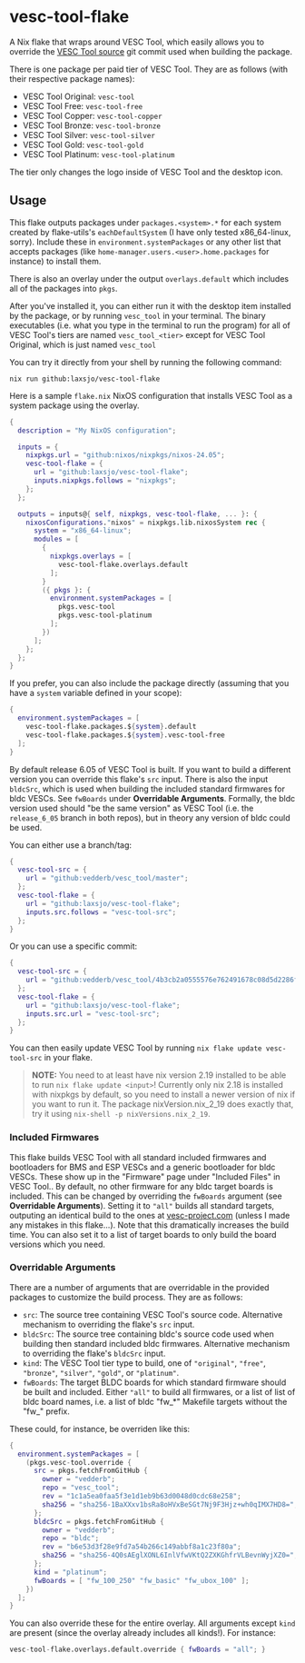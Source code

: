 # vesc-tool-flake
A Nix flake that wraps around VESC Tool, which easily allows you to override the [VESC Tool source](https://github.com/vedderb/vesc_tool/) git commit used when building the package.

There is one package per paid tier of VESC Tool. They are as follows (with their respective package names):

- VESC Tool Original: `vesc-tool`
- VESC Tool Free: `vesc-tool-free`
- VESC Tool Copper: `vesc-tool-copper`
- VESC Tool Bronze: `vesc-tool-bronze`
- VESC Tool Silver: `vesc-tool-silver`
- VESC Tool Gold: `vesc-tool-gold`
- VESC Tool Platinum: `vesc-tool-platinum`

The tier only changes the logo inside of VESC Tool and the desktop icon.

## Usage
This flake outputs packages under `packages.<system>.*` for each system created by flake-utils's `eachDefaultSystem` (I have only tested x86_64-linux, sorry). Include these in `environment.systemPackages` or any other list that accepts packages (like `home-manager.users.<user>.home.packages` for instance) to install them. 

There is also an overlay under the output `overlays.default` which includes all of the packages into `pkgs`. 

After you've installed it, you can either run it with the desktop item installed by the package, or by running `vesc_tool` in your terminal. The binary executables (i.e. what you type in the terminal to run the program) for all of VESC Tool's tiers are named `vesc_tool_<tier>` except for VESC Tool Original, which is just named `vesc_tool`

You can try it directly from your shell by running the following command:
```shell
nix run github:laxsjo/vesc-tool-flake
```

Here is a sample `flake.nix` NixOS configuration that installs VESC Tool as a
system package using the overlay.

```nix
{
  description = "My NixOS configuration";

  inputs = {
    nixpkgs.url = "github:nixos/nixpkgs/nixos-24.05";
    vesc-tool-flake = {
      url = "github:laxsjo/vesc-tool-flake";
      inputs.nixpkgs.follows = "nixpkgs";
    };
  };

  outputs = inputs@{ self, nixpkgs, vesc-tool-flake, ... }: {
    nixosConfigurations."nixos" = nixpkgs.lib.nixosSystem rec {
      system = "x86_64-linux";
      modules = [
        {
          nixpkgs.overlays = [
            vesc-tool-flake.overlays.default
          ];
        }
        ({ pkgs }: {
          environment.systemPackages = [
            pkgs.vesc-tool
            pkgs.vesc-tool-platinum
          ];
        })
      ];
    };
  };
}
```

If you prefer, you can also include the package directly (assuming that you have a `system` variable defined in your scope):

```nix
{
  environment.systemPackages = [
    vesc-tool-flake.packages.${system}.default
    vesc-tool-flake.packages.${system}.vesc-tool-free
  ];
}
```

By default release 6.05 of VESC Tool is built. If you want to build a different version you can override this flake's `src` input. There is also the input `bldcSrc`, which is used when building the included standard firmwares for bldc VESCs. See `fwBoards` under **Overridable Arguments**. Formally, the bldc version used should "be the same version" as VESC Tool (i.e. the `release_6_05` branch in both repos), but in theory any version of bldc could be used.

You can either use a branch/tag:
```nix
{  
  vesc-tool-src = {
    url = "github:vedderb/vesc_tool/master";
  };
  vesc-tool-flake = {
    url = "github:laxsjo/vesc-tool-flake";
    inputs.src.follows = "vesc-tool-src";
  };
}
```

Or you can use a specific commit:
```nix
{
  vesc-tool-src = {
    url = "github:vedderb/vesc_tool/4b3cb2a0555576e762491678c08d5d2286f9d6f9";
  };
  vesc-tool-flake = {
    url = "github:laxsjo/vesc-tool-flake";
    inputs.src.url = "vesc-tool-src";
  };
}
```

You can then easily update VESC Tool by running `nix flake update vesc-tool-src` in your flake.

> **NOTE:** You need to at least have nix version 2.19 installed to be able to run `nix flake update <input>`! Currently only nix 2.18 is installed with nixpkgs by default, so you need to install a newer version of nix if you want to run it. The package nixVersion.nix_2_19 does exactly that, try it using `nix-shell -p nixVersions.nix_2_19`.

### Included Firmwares
This flake builds VESC Tool with all standard included firmwares and bootloaders for BMS and ESP VESCs and a generic bootloader for bldc VESCs. These show up in the "Firmware" page under "Included Files" in VESC Tool.. By default, no other firmware for any bldc target boards is included. This can be changed by overriding the `fwBoards` argument (see **Overridable Arguments**). Setting it to `"all"` builds all standard targets, outputing an identical build to the ones at [vesc-project.com](https://vesc-project.com) (unless I made any mistakes in this flake...). Note that this dramatically increases the build time. You can also set it to a list of target boards to only build the board versions which you need.

### Overridable Arguments
There are a number of arguments that are overridable in the provided packages to customize the build process. They are as follows:
- `src`: The source tree containing VESC Tool's source code. Alternative mechanism to overriding the flake's `src` input.
- `bldcSrc`: The source tree containing bldc's source code used when building then standard included bldc firmwares. Alternative mechanism to overriding the flake's `bldcSrc` input. 
- `kind`: The VESC Tool tier type to build, one of `"original"`, `"free"`, `"bronze"`, `"silver"`, `"gold"`, or `"platinum"`.
- `fwBoards`: The target BLDC boards for which standard firmware should be built and included. Either `"all"` to build all firmwares, or a list of list of bldc board names, i.e. a list of bldc "fw_*" Makefile targets without the "fw_" prefix.

These could, for instance, be overriden like this:
```nix
{  
  environment.systemPackages = [
    (pkgs.vesc-tool.override {
      src = pkgs.fetchFromGitHub {
        owner = "vedderb";
        repo = "vesc_tool";
        rev = "1c1a5ea0faa5f3e1d1eb9b63d0048d0cdc68e258";
        sha256 = "sha256-1BaXXxv1bsRa8oHVxBeSGt7Nj9F3Hjz+wh0qIMX7HD8=";
      };
      bldcSrc = pkgs.fetchFromGitHub {
        owner = "vedderb";
        repo = "bldc";
        rev = "b6e53d3f28e9fd7a54b266c149abbf8a1c23f80a";
        sha256 = "sha256-4Q0sAEglXONL6InlVfwVKtQ2ZXKGhfrVLBevnWyjXZ0=";
      };
      kind = "platinum";
      fwBoards = [ "fw_100_250" "fw_basic" "fw_ubox_100" ];
    })
  ];
}
```

You can also override these for the entire overlay. All arguments except `kind` are present (since the overlay already includes all kinds!). For instance:

```nix
vesc-tool-flake.overlays.default.override { fwBoards = "all"; }
```